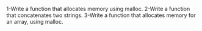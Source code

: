 1-Write a function that allocates memory using malloc.
2-Write a function that concatenates two strings.
3-Write a function that allocates memory for an array, using malloc.

